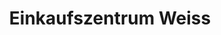 ---
title: "Einkaufszentrum Weiss"
url: /alberndorf-im-pulkautal/einkaufszentrum-weiss/
shop: Allgemein
---